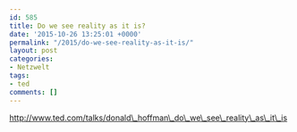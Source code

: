 ```yaml
---
id: 585
title: Do we see reality as it is?
date: '2015-10-26 13:25:01 +0000'
permalink: "/2015/do-we-see-reality-as-it-is/"
layout: post
categories:
- Netzwelt
tags:
- ted
comments: []
---
```

<http://www.ted.com/talks/donald\_hoffman\_do\_we\_see\_reality\_as\_it\_is>